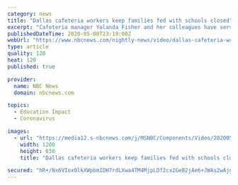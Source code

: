 ```yaml
---
category: news
title: "Dallas cafeteria workers keep families fed with schools closed"
excerpt: "Cafeteria manager Yolanda Fisher and her colleagues have served more than 60,000 meals to families in need since Dallas schools shut down because of the coronavirus pandemic."
publishedDateTime: 2020-05-08T23:19:00Z
webUrl: "https://www.nbcnews.com/nightly-news/video/dallas-cafeteria-workers-keep-families-fed-with-schools-closed-83230277812"
type: article
quality: 120
heat: 120
published: true

provider:
  name: NBC News
  domain: nbcnews.com

topics:
  - Education Impact
  - Coronavirus

images:
  - url: "https://media12.s-nbcnews.com/j/MSNBC/Components/Video/202005/nn_lho_cafeteria_worker_200508_1920x1080.nbcnews-fp-1200-630.jpg"
    width: 1200
    height: 630
    title: "Dallas cafeteria workers keep families fed with schools closed"

secured: "hR+/Nx6VIoxOlkXWpbmIDH7rdLXwa4TM4MjpLDf2cx2GeB2jAe6+JWAs2wAjgzT4WHYzBzEgr62DgjcM5OwVZXce6LpANEFc+jt6UzUovI6qz6rryP1INyKBzueYxQQkCqZAhtwMVIv6pxzrAJHbMJsCV/slgvxagvhVuU26f2zW1NmRj2SJyt+AtMNzdvBM25KcWL+f6IW8XvEKC8ne2XwHSM6Td6UUDu55l28isrxB4dSrkdZNP0yFN2JBZzhUSEwXaU2bEIdfXJJ2jYSp80FN/HQOrF5fxdl3FmekyqlywD9azP2adm53rAKLBqWV;N5DopRkLnhFvKBFauofSkA=="
---
```



